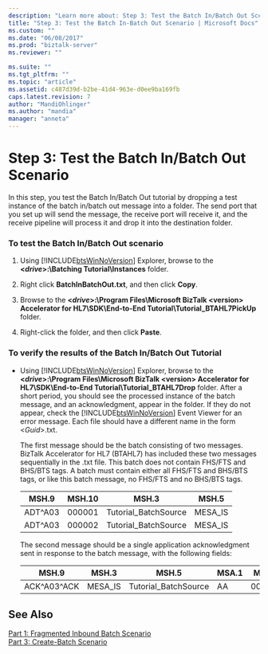 ```yaml
---
description: "Learn more about: Step 3: Test the Batch In/Batch Out Scenario"
title: "Step 3: Test the Batch In-Batch Out Scenario | Microsoft Docs"
ms.custom: ""
ms.date: "06/08/2017"
ms.prod: "biztalk-server"
ms.reviewer: ""

ms.suite: ""
ms.tgt_pltfrm: ""
ms.topic: "article"
ms.assetid: c487d39d-b2be-41d4-963e-d0ee9ba169fb
caps.latest.revision: 7
author: "MandiOhlinger"
ms.author: "mandia"
manager: "anneta"
---
```

# Step 3: Test the Batch In/Batch Out Scenario
In this step, you test the Batch In/Batch Out tutorial by dropping a test instance of the batch in/batch out message into a folder. The send port that you set up will send the message, the receive port will receive it, and the receive pipeline will process it and drop it into the destination folder.  
  
### To test the Batch In/Batch Out scenario  
  
1. Using [!INCLUDE[btsWinNoVersion](../../includes/btswinnoversion-md.md)] Explorer, browse to the **\<*drive*\>:\Batching Tutorial\Instances** folder.  
  
2. Right click **BatchInBatchOut.txt**, and then click **Copy**.  
  
3. Browse to the **\<*drive*\>:\Program Files\Microsoft BizTalk \<version\> Accelerator for HL7\SDK\End-to-End Tutorial\Tutorial_BTAHL7PickUp** folder.  
  
4. Right-click the folder, and then click **Paste**.  
  
### To verify the results of the Batch In/Batch Out Tutorial  
  
- Using [!INCLUDE[btsWinNoVersion](../../includes/btswinnoversion-md.md)] Explorer, browse to the **\<*drive*\>:\Program Files\Microsoft BizTalk \<version\> Accelerator for HL7\SDK\End-to-End Tutorial\Tutorial_BTAHL7Drop** folder. After a short period, you should see the processed instance of the batch message, and an acknowledgment, appear in the folder. If they do not appear, check the [!INCLUDE[btsWinNoVersion](../../includes/btswinnoversion-md.md)] Event Viewer for an error message. Each file should have a different name in the form \<*Guid*\>.txt.  
  
   The first message should be the batch consisting of two messages. BizTalk Accelerator for HL7 (BTAHL7) has included these two messages sequentially in the .txt file. This batch does not contain FHS/FTS and BHS/BTS tags. A batch must contain either all FHS/FTS and BHS/BTS tags, or like this batch message, no FHS/FTS and no BHS/BTS tags.  
  
  |MSH.9|MSH.10|MSH.3|MSH.5|  
  |-----------|------------|-----------|-----------|  
  |ADT^A03|000001|Tutorial_BatchSource|MESA_IS|  
  |ADT^A03|000002|Tutorial_BatchSource|MESA_IS|  
  
   The second message should be a single application acknowledgment sent in response to the batch message, with the following fields:  
  
  |MSH.9|MSH.3|MSH.5|MSA.1|MSA.2|  
  |-----------|-----------|-----------|-----------|-----------|  
  |ACK^A03^ACK|MESA_IS|Tutorial_BatchSource|AA|000001|  
  
## See Also  
 [Part 1: Fragmented Inbound Batch Scenario](../../adapters-and-accelerators/accelerator-hl7/part-1-fragmented-inbound-batch-scenario.md)   
 [Part 3: Create-Batch Scenario](../../adapters-and-accelerators/accelerator-hl7/part-3-create-batch-scenario.md)

